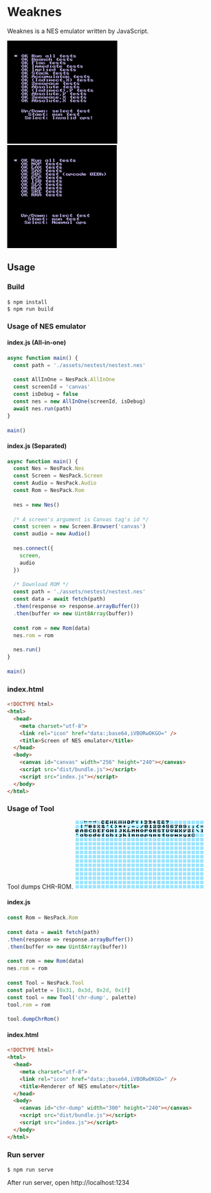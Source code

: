 # Weaknes

Weaknes is a NES emulator written by JavaScript.

<img src="./images/nestest1.png" height="240"> <img src="./images/nestest2.png" height="240">

## Usage

### Build
```console
$ npm install
$ npm run build
```
### Usage of NES emulator
#### index.js (All-in-one)
```javascript
async function main() {
  const path = './assets/nestest/nestest.nes'

  const AllInOne = NesPack.AllInOne
  const screenId = 'canvas'
  const isDebug = false
  const nes = new AllInOne(screenId, isDebug)
  await nes.run(path)
}

main()
```
#### index.js (Separated)
```javascript
async function main() {
  const Nes = NesPack.Nes
  const Screen = NesPack.Screen
  const Audio = NesPack.Audio
  const Rom = NesPack.Rom

  nes = new Nes()

  /* A screen's argument is Canvas tag's id */
  const screen = new Screen.Browser('canvas')
  const audio = new Audio()

  nes.connect({
    screen,
    audio
  })

  /* Download ROM */
  const path = './assets/nestest/nestest.nes'
  const data = await fetch(path)
  .then(response => response.arrayBuffer())
  .then(buffer => new Uint8Array(buffer))

  const rom = new Rom(data)
  nes.rom = rom

  nes.run()
}

main()
```
### index.html
```html
<!DOCTYPE html>
<html>
  <head>
    <meta charset="utf-8">
    <link rel="icon" href="data:;base64,iVBORwOKGO=" />
    <title>Screen of NES emulator</title>
  </head>
  <body>
    <canvas id="canvas" width="256" height="240"></canvas>
    <script src="dist/bundle.js"></script>
    <script src="index.js"></script>
  </body>
</html>
```

### Usage of Tool

Tool dumps CHR-ROM.
<img src="./images/tool.png">

#### index.js
```javascript
const Rom = NesPack.Rom

const data = await fetch(path)
.then(response => response.arrayBuffer())
.then(buffer => new Uint8Array(buffer))

const rom = new Rom(data)
nes.rom = rom

const Tool = NesPack.Tool
const palette = [0x31, 0x3d, 0x2d, 0x1f]
const tool = new Tool('chr-dump', palette)
tool.rom = rom

tool.dumpChrRom()

```

#### index.html

```html
<!DOCTYPE html>
<html>
  <head>
    <meta charset="utf-8">
    <link rel="icon" href="data:;base64,iVBORwOKGO=" />
    <title>Renderer of NES emulator</title>
  </head>
  <body>
    <canvas id="chr-dump" width="300" height="240"></canvas>
    <script src="dist/bundle.js"></script>
    <script src="index.js"></script>
  </body>
</html>
```

### Run server
```console
$ npm run serve
```
After run server, open http://localhost:1234
